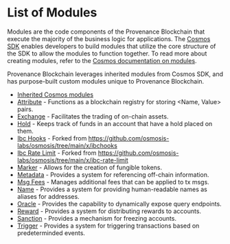 # List of Modules

Modules are the code components of the Provenance Blockchain that execute the majority of the business logic for applications. The [Cosmos SDK](https://docs.cosmos.network/v0.47) enables developers to build modules that utilize the core structure of the SDK to allow the modules to function together. To read more about creating modules, refer to the [Cosmos documentation on modules](https://docs.cosmos.network/v0.47/building-modules/intro).

Provenance Blockchain leverages inherited modules from Cosmos SDK, and has purpose-built custom modules unique to Provenance Blockchain.

* [Inherited Cosmos modules](https://docs.cosmos.network/v0.47/build/modules)
* [Attribute](./attribute/spec/README.md) - Functions as a blockchain registry for storing \<Name, Value\> pairs.
* [Exchange](./exchange/spec/README.md) - Facilitates the trading of on-chain assets.
* [Hold](./hold/spec/README.md) - Keeps track of funds in an account that have a hold placed on them.
* [Ibc Hooks](./ibchooks/README.md) - Forked from https://github.com/osmosis-labs/osmosis/tree/main/x/ibchooks
* [Ibc Rate Limit](./ibcratelimit/README.md) - Forked from https://github.com/osmosis-labs/osmosis/tree/main/x/ibc-rate-limit
* [Marker](./marker/spec/README.md) - Allows for the creation of fungible tokens.
* [Metadata](./metadata/spec/README.md) - Provides a system for referencing off-chain information.
* [Msg Fees](./msgfees/spec/README.md) - Manages additional fees that can be applied to tx msgs.
* [Name](./name/spec/README.md) - Provides a system for providing human-readable names as aliases for addresses.
* [Oracle](./oracle/spec/README.md) - Provides the capability to dynamically expose query endpoints.
* [Reward](./reward/spec/README.md) - Provides a system for distributing rewards to accounts.
* [Sanction](./sanction/spec/README.md) - Provides a mechanism for freezing accounts.
* [Trigger](./trigger/spec/README.md) - Provides a system for triggering transactions based on predeterminded events.
